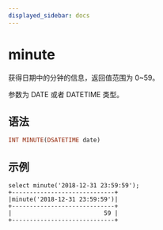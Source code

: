 ```yaml
---
displayed_sidebar: docs
---
```


# minute



获得日期中的分钟的信息，返回值范围为 0~59。

参数为 DATE 或者 DATETIME 类型。

## 语法

```Haskell
INT MINUTE(DSATETIME date)
```

## 示例

```Plain Text
select minute('2018-12-31 23:59:59');
+-----------------------------+
|minute('2018-12-31 23:59:59')|
+-----------------------------+
|                          59 |
+-----------------------------+
```
